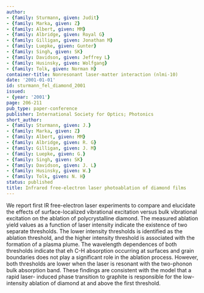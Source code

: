 ```yaml
---
author:
- {family: Sturmann, given: Judit}
- {family: Marka, given: Z}
- {family: Albert, given: MM}
- {family: Albridge, given: Royal G}
- {family: Gilligan, given: Jonathan M}
- {family: Luepke, given: Gunter}
- {family: Singh, given: SK}
- {family: Davidson, given: Jeffrey L}
- {family: Husinsky, given: Wolfgang}
- {family: Tolk, given: Norman H}
container-title: Nonresonant laser-matter interaction (nlmi-10)
date: '2001-01-01'
id: sturmann_fel_diamond_2001
issued:
- {year: '2001'}
page: 206-211
pub_type: paper-conference
publisher: International Society for Optics; Photonics
short_author:
- {family: Sturmann, given: J.}
- {family: Marka, given: Z}
- {family: Albert, given: MM}
- {family: Albridge, given: R. G}
- {family: Gilligan, given: J. M}
- {family: Luepke, given: G.}
- {family: Singh, given: SK}
- {family: Davidson, given: J. L}
- {family: Husinsky, given: W.}
- {family: Tolk, given: N. H}
status: published
title: Infrared free-electron laser photoablation of diamond films
---
```

We report first IR free-electron laser experiments to compare and elucidate the effects of surface-localized vibrational excitation versus bulk vibrational excitation on the ablation of polycrystalline diamond. The measured ablation yield values as a function of laser intensity indicate the existence of two separate thresholds. The lower intensity thresholds is identified as the ablation threshold, and the higher intensity threshold is associated with the formation of a plasma plume. The wavelength dependences of both thresholds indicate that eh C-H absorption occurring at surfaces and grain boundaries does not play a significant role in the ablation process. However, both thresholds are lower when the laser is resonant with the two-phonon bulk absorption band. These findings are consistent with the model that a rapid laser- induced phase transition to graphite is responsible for the low-intensity ablation of diamond at and above the first threshold.

